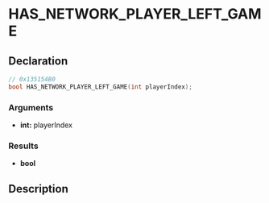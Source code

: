 # HAS_NETWORK_PLAYER_LEFT_GAME

## Declaration
```cpp
// 0x135154B0
bool HAS_NETWORK_PLAYER_LEFT_GAME(int playerIndex);
```

### Arguments
- **int:** playerIndex

### Results
- **bool**

## Description
